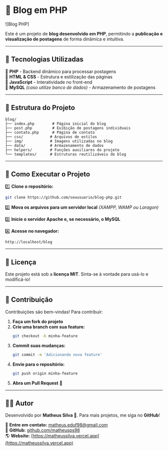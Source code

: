 # 📝 Blog em PHP

![Blog PHP] <!-- Adicione um banner/imagem representativa do projeto -->

Este é um projeto de **blog desenvolvido em PHP**, permitindo a **publicação e visualização de postagens** de forma dinâmica e intuitiva.

---

## 🚀 Tecnologias Utilizadas

🔹 **PHP** - Backend dinâmico para processar postagens  
🔹 **HTML & CSS** - Estrutura e estilização das páginas  
🔹 **JavaScript** - Interatividade no front-end  
🔹 **MySQL** *(caso utilize banco de dados)* - Armazenamento de postagens  

---

## 📂 Estrutura do Projeto

```
blog/
├── index.php        # Página inicial do blog
├── post.php         # Exibição de postagens individuais
├── contato.php      # Página de contato
├── css/            # Arquivos de estilos
├── img/            # Imagens utilizadas no blog
├── data/           # Armazenamento de dados
├── helpers/        # Funções auxiliares do projeto
└── templates/      # Estruturas reutilizáveis do blog
```

---

## 🔧 Como Executar o Projeto

1️⃣ **Clone o repositório:**  
   ```sh
   git clone https://github.com/seuusuario/blog-php.git
   ```

2️⃣ **Mova os arquivos para um servidor local** *(XAMPP, WAMP ou Laragon)*

3️⃣ **Inicie o servidor Apache e, se necessário, o MySQL**

4️⃣ **Acesse no navegador:**  
   ```
   http://localhost/blog
   ```

---

## 📜 Licença

Este projeto está sob a **licença MIT**. Sinta-se à vontade para usá-lo e modificá-lo!

---

## 🤝 Contribuição

Contribuições são bem-vindas! Para contribuir:

1. **Faça um fork do projeto**
2. **Crie uma branch com sua feature:**  
   ```sh
   git checkout -b minha-feature
   ```
3. **Commit suas mudanças:**  
   ```sh
   git commit -m 'Adicionando nova feature'
   ```
4. **Envie para o repositório:**  
   ```sh
   git push origin minha-feature
   ```
5. **Abra um Pull Request** 📩

---

## 👨‍💻 Autor

Desenvolvido por **Matheus Silva 🚀**. Para mais projetos, me siga no **GitHub**!

📧 **Entre em contato:** [matheus.eduf98@gmail.com](mailto:matheus.eduf98@gmail.com)  
🐙 **GitHub:** [github.com/matheusps98](https://github.com/matheusps98)  
🌎 **Website:** [https://matheussilva.vercel.app](https://matheussilva.vercel.app)

